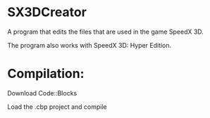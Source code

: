 # SX3DCreator

A program that edits the files that are used in the game SpeedX 3D.


The program also works with SpeedX 3D: Hyper Edition.


# Compilation:

Download Code::Blocks

Load the .cbp project and compile
